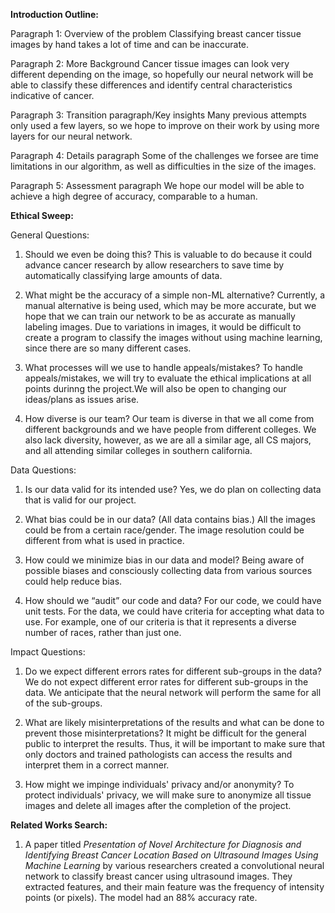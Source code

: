 <!---
**Project Description:**

I will focus on creating neural network (NNs) that is able to accurately detect breast cancer from tissue images. There are many publicly available datasets of tissue images available online. Each pixel in the tissue image will be classified as "nucleus", "boundary", or "not nucleus and not boundary". After this classification, the neural network will then create a black and white image of only the nuclei. 

After segmenting the nuclei, features need to be computed. I envision using features like the nuclei's shape, area, and perimter. Nuclei in tissue images of an invasive breast cancer lesion will be larger and more distorted than nuclei in normal tissue images. By computing these features, the neural network will be able to predict when a tissue image is normal or when it shows the presence of a breast cancer lesion. 

Here is an example of a benign tissue image. 
<img src="benign.JPG" alt="benign" width="300"/>

Here is an example of an invasive tissue image.
<img src="invasive.JPG" alt="invasive" width="300"/>

The main goal of this project is to create a tool that helps doctors during their diagnoses. Doctors will be able to check their diagnoses of a patient's tissue sample. This tool will be extremely helpful in making sure that doctors do not misdiagnose a patient or even recommend treatment when no treatment is needed. 


**Project Goals:**
1. Create a neural network that segments each pixel into nucleus, boundary, or not nucleus and not boundary.
2. Compute various features.
3. Train the NN to be able to detect invasive vs. benign breast cancer lesions by looking at tissue images. 
-->

**Introduction Outline:**

Paragraph 1: Overview of the problem
Classifying breast cancer tissue images by hand takes a lot of time and can be inaccurate.

Paragraph 2: More Background
Cancer tissue images can look very different depending on the image, so hopefully our neural network will be able to classify these differences and identify central characteristics indicative of cancer.

Paragraph 3: Transition paragraph/Key insights
Many previous attempts only used a few layers, so we hope to improve on their work by using more layers for our neural network.

Paragraph 4: Details paragraph
Some of the challenges we forsee are time limitations in our algorithm, as well as difficulties in the size of the images.

Paragraph 5: Assessment paragraph
We hope our model will be able to achieve a high degree of accuracy, comparable to a human.

**Ethical Sweep:**

General Questions:
1. Should we even be doing this?
This is valuable to do because it could advance cancer research by allow researchers to save time by automatically classifying large amounts of data. 

2. What might be the accuracy of a simple non-ML alternative?
Currently, a manual alternative is being used, which may be more accurate, but we hope that we can train our network to be as accurate as manually labeling images. Due to variations in images, it would be difficult to create a program to classify the images without using machine learning, since there are so many different cases.

3. What processes will we use to handle appeals/mistakes?
To handle appeals/mistakes, we will try to evaluate the ethical implications at all points durinng the project.We will also be open to changing our ideas/plans as issues arise. 

4. How diverse is our team?
Our team is diverse in that we all come from different backgrounds and we have people from different colleges. We also lack diversity, however, as we are all a similar age, all CS majors, and all attending similar colleges in southern california. 

Data Questions:

1. Is our data valid for its intended use?
Yes, we do plan on collecting data that is valid for our project.

2. What bias could be in our data? (All data contains bias.)
All the images could be from a certain race/gender. 
The image resolution could be different from what is used in practice.

3. How could we minimize bias in our data and model?
Being aware of possible biases and consciously collecting data from various sources could help reduce bias.

4. How should we “audit” our code and data?
For our code, we could have unit tests. For the data, we could have criteria for accepting what data to use. For example, one of our criteria is that it represents a diverse number of races, rather than just one.


Impact Questions:
1. Do we expect different errors rates for different sub-groups in the data?
We do not expect different error rates for different sub-groups in the data. We anticipate that the neural network will perform the same for all of the sub-groups. 

2. What are likely misinterpretations of the results and what can be done to prevent those misinterpretations?
It might be difficult for the general public to interpret the results. Thus, it will be important to make sure that only doctors and trained pathologists can access the results and interpret them in a correct manner. 

3. How might we impinge individuals' privacy and/or anonymity?
To protect individuals' privacy, we will make sure to anonymize all tissue images and delete all images after the completion of the project. 

**Related Works Search:**

1. A paper titled *Presentation of Novel Architecture for Diagnosis and Identifying Breast Cancer Location Based on Ultrasound Images Using Machine Learning* by various researchers created a convolutional neural network to classify breast cancer using ultrasound images. They extracted features, and their main feature was the frequency of intensity points (or pixels). The model had an 88% accuracy rate. 

